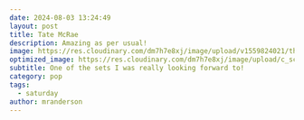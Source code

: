 ```yaml
---
date: 2024-08-03 13:24:49
layout: post
title: Tate McRae
description: Amazing as per usual!
image: https://res.cloudinary.com/dm7h7e8xj/image/upload/v1559824021/theme12_e0vxlr.jpg
optimized_image: https://res.cloudinary.com/dm7h7e8xj/image/upload/c_scale,w_380/v1559824021/theme12_e0vxlr.jpg
subtitle: One of the sets I was really looking forward to!
category: pop
tags:
  - saturday
author: mranderson
---
```

